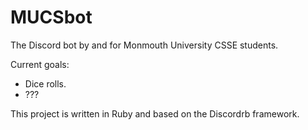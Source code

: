# MUCSbot

The Discord bot by and for Monmouth University CSSE students.

Current goals:

- Dice rolls.
- ???

This project is written in Ruby and based on the Discordrb framework.